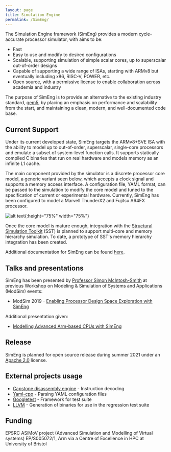 ```yaml
---
layout: page
title: Simulation Engine
permalink: /SimEng/
---
```


The Simulation Engine framework (SimEng) provides a modern cycle-accurate processor simulator, with aims to be:

* Fast
* Easy to use and modify to desired configurations
* Scalable, supporting simulation of simple scalar cores, up to superscalar out-of-order designs
* Capable of supporting a wide range of ISAs, starting with ARMv8 but eventually including x86, RISC-V, POWER, etc.
* Open source, with a permissive license to enable collaboration across academia and industry

The purpose of SimEng is to provide an alternative to the existing industry standard, [gem5](https://www.gem5.org/), by placing an emphasis on performance and scalability from the start, and maintaining a clean, modern, and well-documented code base.

## Current Support
Under its current developed state, SimEng targets the ARMv8+SVE ISA with the ability to model up to out-of-order, superscalar, single-core processors and emulate a subset of system-level function calls. It supports statically compiled C binaries that run on real hardware and models memory as an infinite L1 cache. 

The main component provided by the simulator is a discrete processor core model, a generic variant seen below, which accepts a clock signal and supports a memory access interface. A configuration file, YAML format, can be passed to the simulation to modify the core model and tuned to the specification of current or experimental hardware. Currently, SimEng has been configured to model a Marvell ThunderX2 and Fujitsu A64FX processor.

![alt text]({{site.url}}/assets/simeng_generic_core_model.png "Generic Core Model"){:height="75%" width="75%"}

Once the core model is mature enough, integration with the [Structural Simulation Toolkit](http://sst-simulator.org/) (SST) is planned to support multi-core and memory hierarchy simulation. To date, a prototype of SST's memory hierarchy integration has been created.

Additional documentation for SimEng can be found [here](http://uob-hpc.github.io/SimEng-Docs/).

## Talks and presentations
SimEng has been presented by [Professor Simon McIntosh-Smith](http://uob-hpc.github.io/SimonMS/) at previous Workshop on Modeling & Simulation of Systems and Applications (ModSim) events:

* ModSim 2019 - [Enabling Processor Design Space Exploration with SimEng]({{site.url}}/assets/simeng_modsim_2019.pdf)

Additional presentation given:

* [Modelling Advanced Arm-based CPUs with SimEng]({{site.url}}/assets/simeng_arm_cpus.pdf)

## Release
SimEng is planned for open source release during summer 2021 under an [Apache 2.0](https://www.apache.org/licenses/LICENSE-2.0) license.

## External projects usage
* [Capstone disassembly engine](https://www.capstone-engine.org/) - Instruction decoding
* [Yaml-cpp](https://github.com/jbeder/yaml-cpp) - Parsing YAML configuration files
* [Googletest](https://github.com/google/googletest) - Framework for test suite
* [LLVM](https://github.com/llvm-mirror/llvm) - Generation of binaries for use in the regression test suite

## Funding
EPSRC ASiMoV project (Advanced Simulation and Modelling of Virtual systems) EP/S005072/1, Arm via a Centre of Excellence in HPC at University of Bristol